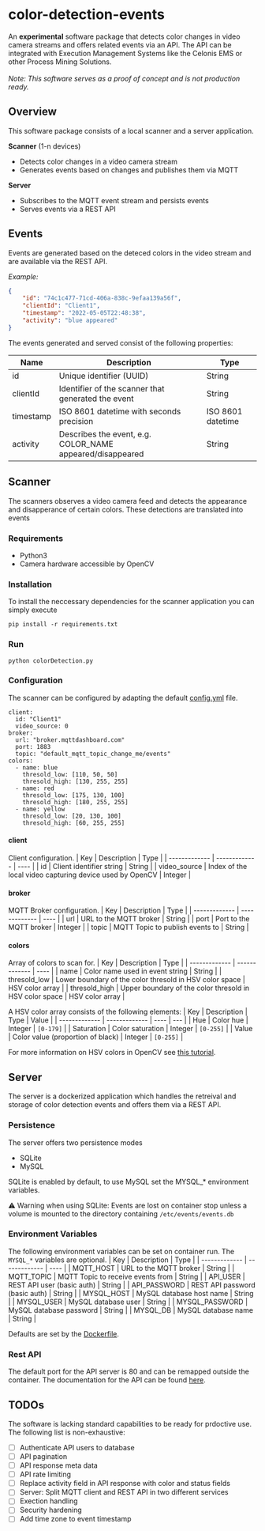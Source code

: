 # color-detection-events
An **experimental** software package that detects color changes in video camera streams and offers related events via an API. The API can be integrated with Execution Management Systems like the Celonis EMS or other Process Mining Solutions.</br></br>
*Note: This software serves as a proof of concept and is not production ready.*
## Overview
This software package consists of a local scanner and a server application.

**Scanner** (1-n devices)
- Detects color changes in a video camera stream
- Generates events based on changes and publishes them via MQTT

**Server**
- Subscribes to the MQTT event stream and persists events
- Serves events via a REST API

## Events
Events are generated based on the deteced colors in the video stream and are available via the REST API.</br>

*Example:*
```JSON
{
    "id": "74c1c477-71cd-406a-838c-9efaa139a56f",
    "clientId": "Client1",
    "timestamp": "2022-05-05T22:48:38",
    "activity": "blue appeared"
}
```
The events generated and served consist of the following properties:

| Name          | Description         | Type |
| ------------- | ------------- | ---- |
| id            | Unique identifier (UUID)  | String |
| clientId      | Identifier of the scanner that generated the event | String |
| timestamp     | ISO 8601 datetime with seconds precision | ISO 8601 datetime |
| activity      | Describes the event, e.g. COLOR_NAME appeared/disappeared | String |


## Scanner
The scanners observes a video camera feed and detects the appearance and disapperance of certain colors. These detections are translated into events
### Requirements
- Python3
- Camera hardware accessible by OpenCV

### Installation
To install the neccessary dependencies for the scanner application you can simply execute

`pip install -r requirements.txt`

### Run
`python colorDetection.py`

### Configuration
The scanner can be configured by adapting the default [config.yml](client/config.yml) file.
```
client:
  id: "Client1"
  video_source: 0
broker:
  url: "broker.mqttdashboard.com"
  port: 1883
  topic: "default_mqtt_topic_change_me/events"
colors:
  - name: blue
    thresold_low: [110, 50, 50]
    thresold_high: [130, 255, 255]
  - name: red
    thresold_low: [175, 130, 100]
    thresold_high: [180, 255, 255]
  - name: yellow
    thresold_low: [20, 130, 100]
    thresold_high: [60, 255, 255]
```

#### client
Client configuration.
| Key           | Description         | Type |
| ------------- | ------------- | ---- |
| id            | Client identifier string   | String |
| video_source  | Index of the local video capturing device used by OpenCV  | Integer |

#### broker
MQTT Broker configuration.
| Key           | Description         | Type |
| ------------- | ------------- | ---- |
| url           | URL to the MQTT broker   | String |
| port          | Port to the MQTT broker  | Integer |
| topic         | MQTT Topic to publish events to  | String |
#### colors
Array of colors to scan for.
| Key               | Description         | Type |
| -------------     | ------------- | ---- |
| name              | Color name used in event string   | String |
| thresold_low      | Lower boundary of the color thresold in HSV color space | HSV color array |
| thresold_high     | Upper boundary of the color thresold in HSV color space | HSV color array |

A HSV color array consists of the following elements:
| Key           | Description         | Type | Value |
| ------------- | ------------- | ---- | --- |
| Hue           | Color hue    | Integer | `[0-179]` |
| Saturation    | Color saturation   | Integer | `[0-255]` |
| Value         | Color value (proportion of black)  | Integer | `[0-255]` |

For more information on HSV colors in OpenCV see [this tutorial](https://docs.opencv.org/3.4/da/d97/tutorial_threshold_inRange.html).

## Server
The server is a dockerized application which handles the retreival and storage of color detection events and offers them via a REST API.

### Persistence
The server offers two persistence modes
- SQLite
- MySQL

SQLite is enabled by default, to use MySQL set the MYSQL_* environment variables.</br>

:warning: Warning when using SQLite: Events are lost on container stop unless a volume is mounted to the directory containing `/etc/events/events.db`
### Environment Variables
The following environment variables can be set on container run. The `MYSQL_*` variables are optional.
| Key             | Description         | Type |
| -------------   | -------------       | ---- |
| MQTT_HOST       | URL to the MQTT broker   | String |
| MQTT_TOPIC      | MQTT Topic to receive events from | String |
| API_USER        | REST API user (basic auth) | String |
| API_PASSWORD    | REST API password (basic auth) | String |
| MYSQL_HOST      | MySQL database host name | String |
| MYSQL_USER      | MySQL database user | String |
| MYSQL_PASSWORD  | MySQL database password | String |
| MYSQL_DB        | MySQL database name | String |

Defaults are set by the [Dockerfile](server/Dockerfile).

### Rest API
The default port for the API server is 80 and can be remapped outside the container.
The documentation for the API can be found [here](https://documenter.getpostman.com/view/20818996/UyxbrVtB).

## TODOs
The software is lacking standard capabilities to be ready for prdoctive use.</br>
The following list is non-exhaustive:
- [ ] Authenticate API users to database
- [ ] API pagination
- [ ] API response meta data
- [ ] API rate limiting
- [ ] Replace activity field in API response with color and status fields
- [ ] Server: Split MQTT client and REST API in two different services
- [ ] Exection handling
- [ ] Security hardening
- [ ] Add time zone to event timestamp
